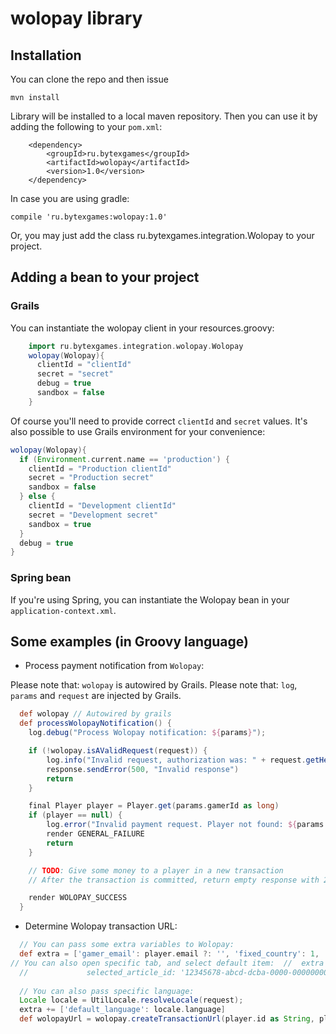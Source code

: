 # wolopay library

## Installation

You can clone the repo and then issue

    mvn install

Library will be installed to a local maven repository. Then you can use it by adding the following to your `pom.xml`:

        <dependency>
            <groupId>ru.bytexgames</groupId>
            <artifactId>wolopay</artifactId>
            <version>1.0</version>
        </dependency>

In case you are using gradle:

    compile 'ru.bytexgames:wolopay:1.0'

Or, you may just add the class ru.bytexgames.integration.Wolopay to your project.

## Adding a bean to your project

### Grails

You can instantiate the wolopay client in your resources.groovy:

```groovy
    import ru.bytexgames.integration.wolopay.Wolopay
    wolopay(Wolopay){   
      clientId = "clientId"
      secret = "secret"
      debug = true
      sandbox = false
    }
```
Of course you'll need to provide correct `clientId` and `secret` values.
It's also possible to use Grails environment for your convenience:

```groovy
wolopay(Wolopay){   
  if (Environment.current.name == 'production') {
    clientId = "Production clientId"
    secret = "Production secret"
    sandbox = false
  } else {
    clientId = "Development clientId"
    secret = "Development secret"
    sandbox = true
  }
  debug = true
}
```

### Spring bean

If you're using Spring, you can instantiate the Wolopay bean in your `application-context.xml`.

## Some examples (in Groovy language)

* Process payment notification from `Wolopay`:

Please note that: `wolopay` is autowired by Grails. Please note that: `log`, `params` and `request` are injected by Grails.

```groovy
  def wolopay // Autowired by grails
  def processWolopayNotification() {
    log.debug("Process Wolopay notification: ${params}");

    if (!wolopay.isAValidRequest(request)) {
        log.info("Invalid request, authorization was: " + request.getHeader("Authorization"));
        response.sendError(500, "Invalid response")
        return
    }

    final Player player = Player.get(params.gamerId as long)
    if (player == null) {
        log.error("Invalid payment request. Player not found: ${params.userId} ${params.gamerId}")
        render GENERAL_FAILURE
        return
    }

    // TODO: Give some money to a player in a new transaction
    // After the transaction is committed, return empty response with 200 HTTP code to the Wolopay gateway:

    render WOLOPAY_SUCCESS
  }
```
* Determine Wolopay transaction URL:
```groovy
  // You can pass some extra variables to Wolopay:
  def extra = ['gamer_email': player.email ?: '', 'fixed_country': 1, 'fixed_language': 1]
// You can also open specific tab, and select default item:  //  extra += [ selected_tab_category_id: 'subscription', 
  //             selected_article_id: '12345678-abcd-dcba-0000-000000000000' ]
  
  // You can also pass specific language:
  Locale locale = UtilLocale.resolveLocale(request);
  extra += ['default_language': locale.language]
  def wolopayUrl = wolopay.createTransactionUrl(player.id as String, player.level as String, extra)
```

